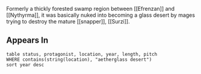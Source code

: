 Formerly a thickly forested swamp region between [[Efrenzan]] and [[Nythyrma]], it was basically nuked into becoming a glass desert by mages trying to destroy the mature [[snapper]], [[Surzi]]. 

## Appears In

```dataview
table status, protagonist, location, year, length, pitch
WHERE contains(string(location), "aetherglass desert")
sort year desc
```
